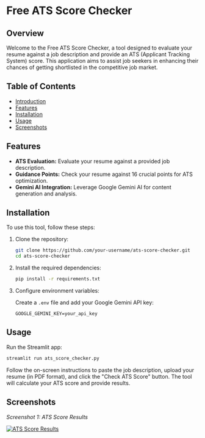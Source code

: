 # Free ATS Score Checker

## Overview

Welcome to the Free ATS Score Checker, a tool designed to evaluate your resume against a job description and provide an ATS (Applicant Tracking System) score. This application aims to assist job seekers in enhancing their chances of getting shortlisted in the competitive job market.

## Table of Contents

- [Introduction](#free-ats-score-checker)
- [Features](#features)
- [Installation](#installation)
- [Usage](#usage)
- [Screenshots](#screenshots)


## Features

- **ATS Evaluation:** Evaluate your resume against a provided job description.
- **Guidance Points:** Check your resume against 16 crucial points for ATS optimization.
- **Gemini AI Integration:** Leverage Google Gemini AI for content generation and analysis.

## Installation

To use this tool, follow these steps:

1. Clone the repository:

   ```bash
   git clone https://github.com/your-username/ats-score-checker.git
   cd ats-score-checker
   ```

2. Install the required dependencies:

   ```bash
   pip install -r requirements.txt
   ```

3. Configure environment variables:

   Create a `.env` file and add your Google Gemini API key:

   ```env
   GOOGLE_GEMINI_KEY=your_api_key
   ```

## Usage

Run the Streamlit app:

```bash
streamlit run ats_score_checker.py
```

Follow the on-screen instructions to paste the job description, upload your resume (in PDF format), and click the "Check ATS Score" button. The tool will calculate your ATS score and provide results.

## Screenshots

*Screenshot 1: ATS Score Results*

[![ATS Score Results](https://i.postimg.cc/NMQRWcqs/Screenshot-2024-02-23-at-3-27-35-PM.png)](https://postimg.cc/XZDZCtYm)

